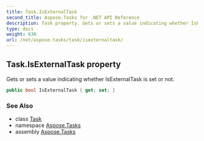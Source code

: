 ```yaml
---
title: Task.IsExternalTask
second_title: Aspose.Tasks for .NET API Reference
description: Task property. Gets or sets a value indicating whether IsExternalTask is set or not
type: docs
weight: 630
url: /net/aspose.tasks/task/isexternaltask/
---
```

## Task.IsExternalTask property

Gets or sets a value indicating whether IsExternalTask is set or not.

```csharp
public bool IsExternalTask { get; set; }
```

### See Also

* class [Task](../)
* namespace [Aspose.Tasks](../../task/)
* assembly [Aspose.Tasks](../../../)


